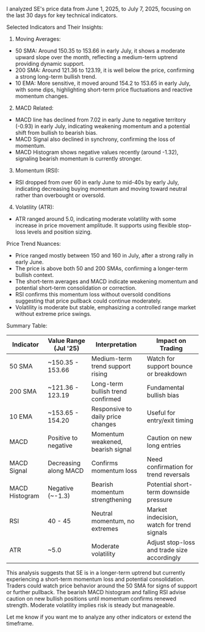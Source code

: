 I analyzed SE's price data from June 1, 2025, to July 7, 2025, focusing on the last 30 days for key technical indicators.

Selected Indicators and Their Insights:

1. Moving Averages:
- 50 SMA: Around 150.35 to 153.66 in early July, it shows a moderate upward slope over the month, reflecting a medium-term uptrend providing dynamic support.
- 200 SMA: Around 121.36 to 123.19, it is well below the price, confirming a strong long-term bullish trend.
- 10 EMA: More sensitive, it moved around 154.2 to 153.65 in early July, with some dips, highlighting short-term price fluctuations and reactive momentum changes.

2. MACD Related:
- MACD line has declined from 7.02 in early June to negative territory (-0.93) in early July, indicating weakening momentum and a potential shift from bullish to bearish bias.
- MACD Signal also declined in synchrony, confirming the loss of momentum.
- MACD Histogram shows negative values recently (around -1.32), signaling bearish momentum is currently stronger.

3. Momentum (RSI):
- RSI dropped from over 60 in early June to mid-40s by early July, indicating decreasing buying momentum and moving toward neutral rather than overbought or oversold.

4. Volatility (ATR):
- ATR ranged around 5.0, indicating moderate volatility with some increase in price movement amplitude. It supports using flexible stop-loss levels and position sizing.

Price Trend Nuances:
- Price ranged mostly between 150 and 160 in July, after a strong rally in early June.
- The price is above both 50 and 200 SMAs, confirming a longer-term bullish context.
- The short-term averages and MACD indicate weakening momentum and potential short-term consolidation or correction.
- RSI confirms this momentum loss without oversold conditions suggesting that price pullback could continue moderately.
- Volatility is moderate but stable, emphasizing a controlled range market without extreme price swings.

Summary Table:

| Indicator        | Value Range (Jul '25) | Interpretation                          | Impact on Trading                           |
|-------------------|----------------------|---------------------------------------|--------------------------------------------|
| 50 SMA            | ~150.35 - 153.66     | Medium-term trend support rising      | Watch for support bounce or breakdown      |
| 200 SMA           | ~121.36 - 123.19     | Long-term bullish trend confirmed     | Fundamental bullish bias                    |
| 10 EMA            | ~153.65 - 154.20     | Responsive to daily price changes     | Useful for entry/exit timing                |
| MACD              | Positive to negative  | Momentum weakened, bearish signal     | Caution on new long entries                 |
| MACD Signal       | Decreasing along MACD | Confirms momentum loss                | Need confirmation for trend reversals      |
| MACD Histogram    | Negative (~-1.3)      | Bearish momentum strengthening       | Potential short-term downside pressure     |
| RSI               | 40 - 45              | Neutral momentum, no extremes         | Market indecision, watch for trend signals |
| ATR               | ~5.0                 | Moderate volatility                   | Adjust stop-loss and trade size accordingly|

This analysis suggests that SE is in a longer-term uptrend but currently experiencing a short-term momentum loss and potential consolidation. Traders could watch price behavior around the 50 SMA for signs of support or further pullback. The bearish MACD histogram and falling RSI advise caution on new bullish positions until momentum confirms renewed strength. Moderate volatility implies risk is steady but manageable.

Let me know if you want me to analyze any other indicators or extend the timeframe.